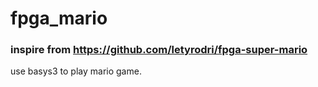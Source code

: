 # fpga_mario

### inspire from https://github.com/letyrodri/fpga-super-mario
use basys3 to play mario game.